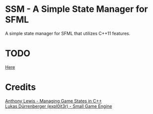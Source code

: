 # SSM - A Simple State Manager for SFML
A simple state manager for SFML that utilizes C++11 features.

# TODO
[Here](https://github.com/aclonegeek/SSM/issues)

# Credits
[Anthony Lewis - Managing Game States in C++](http://gamedevgeek.com/tutorials/managing-game-states-in-c/)  
[Lukas Dürrenberger (expl0it3r) - Small Game Engine](https://github.com/eXpl0it3r/SmallGameEngine)